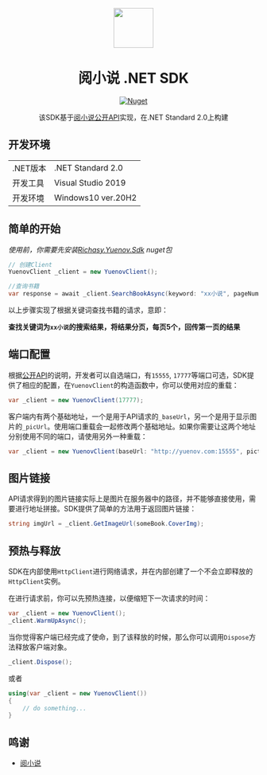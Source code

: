 <p align="center">
    <img src="https://i.loli.net/2020/11/08/UEnYJ3MV1WAcvat.png" align="center" height="80"/>
</p>

<div align="center">

# 阅小说 .NET SDK

[![Nuget](https://img.shields.io/nuget/v/Richasy.Yuenov.Sdk)](https://www.nuget.org/packages/Richasy.Yuenov.Sdk/)

该SDK基于[阅小说公开API](https://github.com/yuenov/reader-api)实现，在.NET Standard 2.0上构建

</div>

## 开发环境

|||
|-|-|
|.NET版本|.NET Standard 2.0|
|开发工具|Visual Studio 2019|
|开发环境|Windows10 ver.20H2|

## 简单的开始

*使用前，你需要先安装[Richasy.Yuenov.Sdk](https://www.nuget.org/packages/Richasy.Yuenov.Sdk) nuget包*

```csharp
// 创建Client
YuenovClient _client = new YuenovClient();

//查询书籍
var response = await _client.SearchBookAsync(keyword: "xx小说", pageNum: 1, pageSize: 5);
```

以上步骤实现了根据关键词查找书籍的请求，意即：

**查找关键词为`xx小说`的搜索结果，将结果分页，每页5个，回传第一页的结果**

## 端口配置

根据[公开API](https://github.com/yuenov/reader-api)的说明，开发者可以自选端口，有`15555`, `17777`等端口可选，SDK提供了相应的配置，在`YuenovClient`的构造函数中，你可以使用对应的重载：

```csharp
var _client = new YuenovClient(17777);
```

客户端内有两个基础地址，一个是用于API请求的`_baseUrl`，另一个是用于显示图片的`_picUrl`。使用端口重载会一起修改两个基础地址。如果你需要让这两个地址分别使用不同的端口，请使用另外一种重载：

```csharp
var _client = new YuenovClient(baseUrl: "http://yuenov.com:15555", pictureUrl: "http://yuenov.com:17777");
```

## 图片链接

API请求得到的图片链接实际上是图片在服务器中的路径，并不能够直接使用，需要进行地址拼接。SDK提供了简单的方法用于返回图片链接：

```csharp
string imgUrl = _client.GetImageUrl(someBook.CoverImg);
```

## 预热与释放

SDK在内部使用`HttpClient`进行网络请求，并在内部创建了一个不会立即释放的`HttpClient`实例。

在进行请求前，你可以先预热连接，以便缩短下一次请求的时间：

```csharp
var _client = new YuenovClient();
_client.WarmUpAsync();
```

当你觉得客户端已经完成了使命，到了该释放的时候，那么你可以调用`Dispose`方法释放客户端对象。

```csharp
_client.Dispose();
```

或者

```csharp
using(var _client = new YuenovClient())
{
    // do something...
}
```

## 鸣谢

- [阅小说](https://github.com/yuenov)
